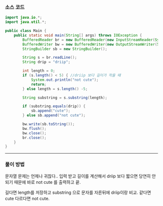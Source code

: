 ### 소스 코드
```java
import java.io.*;
import java.util.*;

public class Main {
    public static void main(String[] args) throws IOException {
        BufferedReader br = new BufferedReader(new InputStreamReader(System.in)); // 기본적으로 enter 를 경계로 인식한다.
        BufferedWriter bw = new BufferedWriter(new OutputStreamWriter(System.out));
        StringBuilder sb = new StringBuilder();

        String s = br.readLine();
        String drip = "driip";

        int length = 0;
        if (s.length() < 5) { //driip 보다 길이가 작을 때
            System.out.println("not cute");
            return;
        } else length = s.length() -5;

        String substring = s.substring(length);

        if (substring.equals(drip)) {
            sb.append("cute");
        } else sb.append("not cute");

        bw.write(sb.toString());
        bw.flush();
        bw.close();
        br.close();
    }
}
```

---
### 풀이 방법

문자열 문제는 언제나 귀찮다.. 입력 받고 길이를 계산해서 driip 보다 짧으면 당연히 안되기 때문에 바로 not cute 를 출력하고 끝.

길다면 length를 저장하고 substring 으로 문자를 자른뒤에 driip이랑 비교. 같다면 cute 다르다면 not cute.

